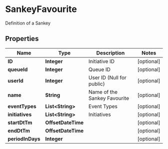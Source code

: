 

# SankeyFavourite

Definition of a Sankey

## Properties

| Name | Type | Description | Notes |
|------------ | ------------- | ------------- | -------------|
|**ID** | **Integer** | Initiative ID |  [optional] |
|**queueId** | **Integer** | Queue ID |  [optional] |
|**userId** | **Integer** | User ID (Null for public) |  [optional] |
|**name** | **String** | Name of the Sankey Favourite |  [optional] |
|**eventTypes** | **List&lt;String&gt;** | Event Types |  [optional] |
|**initiatives** | **List&lt;String&gt;** | Initiatives |  [optional] |
|**startDtTm** | **OffsetDateTime** |  |  [optional] |
|**endDtTm** | **OffsetDateTime** |  |  [optional] |
|**periodInDays** | **Integer** |  |  [optional] |



